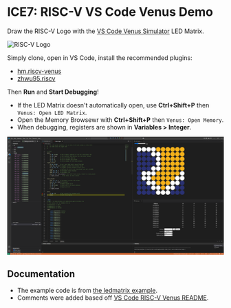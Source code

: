 # ICE7: RISC-V VS Code Venus Demo

Draw the RISC-V Logo with the [VS Code Venus Simulator](https://marketplace.visualstudio.com/items?itemName=hm.riscv-venus) LED Matrix.

![RISC-V Logo](https://riscv.org/wp-content/uploads/2024/10/riscv_compatible.webp)

Simply clone, open in VS Code, install the recommended plugins:
- [hm.riscv-venus](https://marketplace.visualstudio.com/items/?itemName=hm.riscv-venus)
- [zhwu95.riscv](https://marketplace.visualstudio.com/items/?itemName=zhwu95.riscv)

Then **Run** and **Start Debugging**!

- If the LED Matrix doesn't automatically open, use **Ctrl+Shift+P** then `Venus: Open LED Matrix`.
- Open the Memory Browsewr with **Ctrl+Shift+P** then `Venus: Open Memory`.
- When debugging, registers are shown in **Variables > Integer**.

![demo-screenshot](debug-screenshot.png)

## Documentation

- The example code is from [the ledmatrix example](https://github.com/hm-riscv/vscode-riscv-venus/tree/main/examples/ledmatrix).
- Comments were added based off [VS Code RISC-V Venus README](https://github.com/hm-riscv/vscode-riscv-venus?tab=readme-ov-file#led-matrix).
